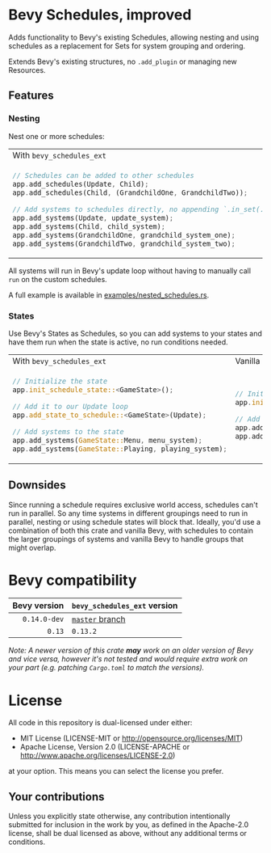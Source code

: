 # Bevy Schedules, improved

Adds functionality to Bevy's existing Schedules, allowing nesting and using schedules as a replacement
for Sets for system grouping and ordering.

Extends Bevy's existing structures, no `.add_plugin` or managing new Resources.

## Features

### Nesting

Nest one or more schedules:

<table>
<tr>
<td>With <code>bevy_schedules_ext</code></td>
<td>Vanilla bevy</td>
</tr>

<tr>
<td>

```rust
// Schedules can be added to other schedules
app.add_schedules(Update, Child);
app.add_schedules(Child, (GrandchildOne, GrandchildTwo));

// Add systems to schedules directly, no appending `.in_set(...)` to everything!
app.add_systems(Update, update_system);
app.add_systems(Child, child_system);
app.add_systems(GrandchildOne, grandchild_system_one);
app.add_systems(GrandchildTwo, grandchild_system_two);
```

</td>

<td>

```rust
// Sets configured manually, Update must be prepended to everything
app.configure_sets(Update, Child);
app.configure_sets(Update, (GrandchildOne, GrandchildTwo).chain().in_set(Child));

// Adding systems to sets requires `.in_set(...)`
app.add_systems(Update, update_system);
app.add_systems(Update, child_system.in_set(Child));
app.add_systems(Update, grandchild_system_one.in_set(GrandchildOne));
app.add_systems(Update, grandchild_system_two.in_set(GrandchildTwo));
```

</td>
<tr>
</table>

All systems will run in Bevy's update loop without having to manually call `run` on the custom schedules.

A full example is available in [examples/nested_schedules.rs](examples/nested_schedules.rs).

### States

Use Bevy's States as Schedules, so you can add systems to your states and have them run when the state is active,
no run conditions needed.

<table>
<tr>
<td>With <code>bevy_schedules_ext</code></td>
<td>Vanilla bevy</td>
</tr>

<tr>
<td>

```rust
// Initialize the state
app.init_schedule_state::<GameState>();

// Add it to our Update loop
app.add_state_to_schedule::<GameState>(Update);

// Add systems to the state
app.add_systems(GameState::Menu, menu_system);
app.add_systems(GameState::Playing, playing_system);
```

</td>

<td>

```rust
// Initialize the state, pretty much the same
app.init_state::<GameState>();

// Add systems to our update loop, but we need to manually check on every frame if the state is active
app.add_systems(Update, menu_system.run_if(in_state(GameState::Menu)));
app.add_systems(Update, playing_system.run_if(in_state(GameState::Playing)));
```

</td>
<tr>
</table>

## Downsides

Since running a schedule requires exclusive world access, schedules can't run in parallel. So any time systems in
different groupings need to run in parallel, nesting or using schedule states will block that. Ideally, you'd use a
combination of both this crate and vanilla Bevy, with schedules to contain the larger groupings of systems and
vanilla Bevy to handle groups that might overlap.

# Bevy compatibility

| Bevy version | `bevy_schedules_ext` version |
|-------------:|:-----------------------------|
| `0.14.0-dev` | [`master` branch][1]         |
|       `0.13` | `0.13.2`                     |

*Note: A newer version of this crate **may** work on an older version of Bevy and vice versa, however it's not tested
and would require extra work on your part (e.g. patching `Cargo.toml` to match the versions).*

# License

All code in this repository is dual-licensed under either:

- MIT License (LICENSE-MIT or http://opensource.org/licenses/MIT)
- Apache License, Version 2.0 (LICENSE-APACHE or http://www.apache.org/licenses/LICENSE-2.0)

at your option. This means you can select the license you prefer.

## Your contributions

Unless you explicitly state otherwise, any contribution intentionally submitted for inclusion in the work by you,
as defined in the Apache-2.0 license, shall be dual licensed as above, without any additional terms or conditions.

[1]: https://github.com/vonforum/bevy_schedules_ext/tree/master
